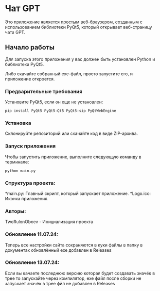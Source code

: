 # Чат GPT

Это приложение является простым веб-браузером, созданным с использованием библиотеки PyQt5, который открывает веб-страницу чата GPT.

## Начало работы

Для запуска этого приложения у вас должен быть установлен Python и библиотека PyQt5.

Либо скачайте собранный exe-файл, просто запустите его, и приложение откроется.

### Предварительные требования

Установите PyQt5, если он еще не установлен:

```pip install PyQt5 PyQt5-Qt5 PyQt5-sip PyQtWebEngine```

### Установка
Склонируйте репозиторий или скачайте код в виде ZIP-архива.

### Запуск приложения
Чтобы запустить приложение, выполните следующую команду в терминале:

```python main.py```

### Структура проекта:

*main.py: Главный скрипт, который запускает приложение.
*Logo.ico: Иконка приложения.

### Авторы:
TwoRulonOboev - Инициализация проекта

### Обновление 11.07.24:
Теперь все настройки сайта сохраняются в куки файлы в папку в документах 
обновлённый exe добавлен в Releases 

### Обновление 13.07.24:
Если вы качаете последнюю версию которая будет создавать значёк в трее то запускайте через компилятор, 
exe файл после сборки не запускает значёк в трее фйл не добавлен в Releases 

